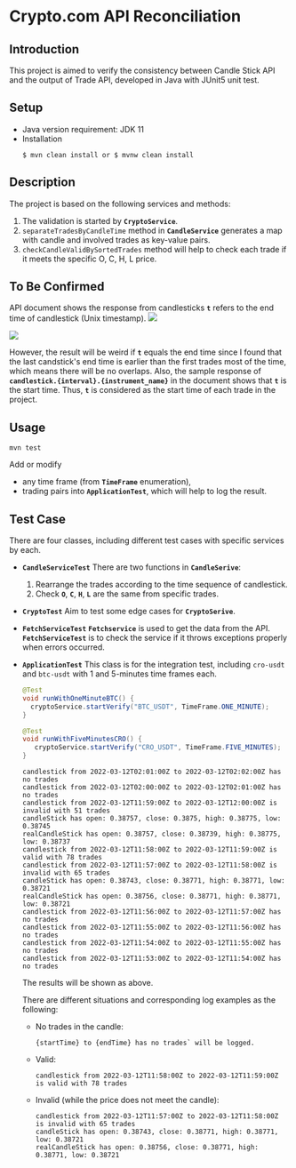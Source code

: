 # Crypto.com API Reconciliation

## Introduction

This project is aimed to verify the consistency between Candle Stick API and the output of Trade
API, developed in Java with JUnit5 unit test.

## Setup

* Java version requirement: JDK 11
* Installation
    ```
    $ mvn clean install or $ mvnw clean install
    ```

## Description

The project is based on the following services and methods:

1. The validation is started by **`CryptoService`**.
2. `separateTradesByCandleTime` method in  **`CandleService`** generates a map with candle and
   involved trades as key-value pairs.
3. `checkCandleValidBySortedTrades` method will help to check each trade if it meets the specific O,
   C, H, L price.

## To Be Confirmed

API document shows the response from candlesticks
**`t`** refers to the end time of candlestick (Unix timestamp).
![](https://i.imgur.com/kX56kVq.png)

![](https://i.imgur.com/aSEN5rt.png)

However, the result will be weird if **`t`** equals the end time since I found that the last
candstick's end time is earlier than the first trades most of the time, which means there will be no
overlaps. Also, the sample response of **`candlestick.{interval}.{instrument_name}`** in the
document shows that **`t`** is the start time. Thus, **`t`** is considered as the start time of each
trade in the project.

## Usage

```
mvn test 
```

Add or modify

* any time frame (from **`TimeFrame`** enumeration),
* trading pairs into **`ApplicationTest`**, which will help to log the result.

## Test Case

There are four classes, including different test cases with specific services by each.

* **`CandleServiceTest`**
  There are two functions in **`CandleSerive`**:
    1. Rearrange the trades according to the time sequence of candlestick.
    2. Check **`O`**, **`C`**, **`H`**, **`L`** are the same from specific trades.

* **`CryptoTest`**
  Aim to test some edge cases for **`CryptoSerive`**.

* **`FetchServiceTest`**
  **`Fetchservice`** is used to get the data from the API. **`FetchServiceTest`** is to check the
  service if it throws exceptions properly when errors occurred.

* **`ApplicationTest`**
  This class is for the integration test, including `cro-usdt` and `btc-usdt` with 1 and 5-minutes
  time frames each.

    ``` java
    @Test
    void runWithOneMinuteBTC() {
      cryptoService.startVerify("BTC_USDT", TimeFrame.ONE_MINUTE);
    }

    @Test
    void runWithFiveMinutesCRO() {
       cryptoService.startVerify("CRO_USDT", TimeFrame.FIVE_MINUTES);
    }
    ```

    ``` log
    candlestick from 2022-03-12T02:01:00Z to 2022-03-12T02:02:00Z has no trades
    candlestick from 2022-03-12T02:00:00Z to 2022-03-12T02:01:00Z has no trades
    candlestick from 2022-03-12T11:59:00Z to 2022-03-12T12:00:00Z is invalid with 51 trades
    candleStick has open: 0.38757, close: 0.3875, high: 0.38775, low: 0.38745
    realCandleStick has open: 0.38757, close: 0.38739, high: 0.38775, low: 0.38737
    candlestick from 2022-03-12T11:58:00Z to 2022-03-12T11:59:00Z is valid with 78 trades
    candlestick from 2022-03-12T11:57:00Z to 2022-03-12T11:58:00Z is invalid with 65 trades
    candleStick has open: 0.38743, close: 0.38771, high: 0.38771, low: 0.38721
    realCandleStick has open: 0.38756, close: 0.38771, high: 0.38771, low: 0.38721
    candlestick from 2022-03-12T11:56:00Z to 2022-03-12T11:57:00Z has no trades
    candlestick from 2022-03-12T11:55:00Z to 2022-03-12T11:56:00Z has no trades
    candlestick from 2022-03-12T11:54:00Z to 2022-03-12T11:55:00Z has no trades
    candlestick from 2022-03-12T11:53:00Z to 2022-03-12T11:54:00Z has no trades
     ```

  The results will be shown as above.

  There are different situations and corresponding log examples as the following:

    * No trades in the candle:
       ```log
       {startTime} to {endTime} has no trades` will be logged.
       ```

    * Valid:
        ``` log
       candlestick from 2022-03-12T11:58:00Z to 2022-03-12T11:59:00Z is valid with 78 trades
        ```
    * Invalid (while the price does not meet the candle):
        ``` log
       candlestick from 2022-03-12T11:57:00Z to 2022-03-12T11:58:00Z is invalid with 65 trades
       candleStick has open: 0.38743, close: 0.38771, high: 0.38771, low: 0.38721
       realCandleStick has open: 0.38756, close: 0.38771, high: 0.38771, low: 0.38721
       ```




